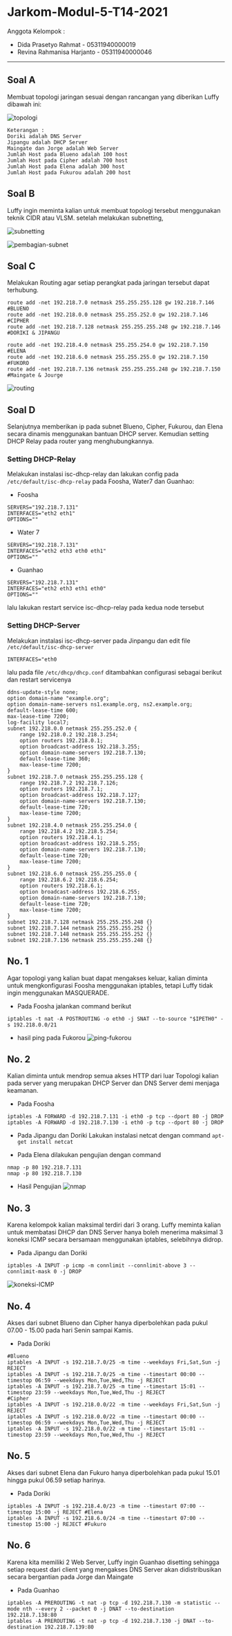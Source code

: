 # Jarkom-Modul-5-T14-2021

Anggota Kelompok :
- Dida Prasetyo Rahmat - 05311940000019 
- Revina Rahmanisa Harjanto - 05311940000046 

--- 

## Soal A

Membuat topologi jaringan sesuai dengan rancangan yang diberikan Luffy dibawah ini:

![topologi](image/topologisoal5.png)

```
Keterangan :  
Doriki adalah DNS Server
Jipangu adalah DHCP Server
Maingate dan Jorge adalah Web Server
Jumlah Host pada Blueno adalah 100 host
Jumlah Host pada Cipher adalah 700 host
Jumlah Host pada Elena adalah 300 host
Jumlah Host pada Fukurou adalah 200 host
```

## Soal B
Luffy ingin meminta kalian untuk membuat topologi tersebut menggunakan teknik CIDR atau VLSM. setelah melakukan subnetting,

![subnetting](image/topologisoal5-subnetting.png)  

![pembagian-subnet](image/pembagian-subnet.png)

## Soal C
Melakukan Routing agar setiap perangkat pada jaringan tersebut dapat terhubung.

```
route add -net 192.218.7.0 netmask 255.255.255.128 gw 192.218.7.146 #BLUENO
route add -net 192.218.0.0 netmask 255.255.252.0 gw 192.218.7.146 #CIPHER
route add -net 192.218.7.128 netmask 255.255.255.248 gw 192.218.7.146 #DORIKI & JIPANGU

route add -net 192.218.4.0 netmask 255.255.254.0 gw 192.218.7.150 #ELENA
route add -net 192.218.6.0 netmask 255.255.255.0 gw 192.218.7.150 #FUKORO
route add -net 192.218.7.136 netmask 255.255.255.248 gw 192.218.7.150 #Maingate & Jourge
```

![routing](image/routing.png)

## Soal D
Selanjutnya memberikan ip pada subnet Blueno, Cipher, Fukurou, dan Elena secara dinamis menggunakan bantuan DHCP server. Kemudian setting DHCP Relay pada router yang menghubungkannya.

### Setting DHCP-Relay
Melakukan instalasi isc-dhcp-relay dan lakukan config pada `/etc/default/isc-dhcp-relay` pada Foosha, Water7 dan Guanhao:
- Foosha
```
SERVERS="192.218.7.131"
INTERFACES="eth2 eth1"
OPTIONS=""
```
- Water 7
```
SERVERS="192.218.7.131"
INTERFACES="eth2 eth3 eth0 eth1"
OPTIONS=""
```
- Guanhao
```
SERVERS="192.218.7.131"
INTERFACES="eth2 eth3 eth1 eth0"
OPTIONS=""
```
lalu lakukan restart service isc-dhcp-relay pada kedua node tersebut

### Setting DHCP-Server
Melakukan instalasi isc-dhcp-server pada Jinpangu dan edit file `/etc/default/isc-dhcp-server`
```
INTERFACES="eth0
```
lalu pada file `/etc/dhcp/dhcp.conf` ditambahkan configurasi sebagai berikut dan restart servicenya
```
ddns-update-style none;
option domain-name "example.org";
option domain-name-servers ns1.example.org, ns2.example.org;
default-lease-time 600;
max-lease-time 7200;
log-facility local7;
subnet 192.218.0.0 netmask 255.255.252.0 {
    range 192.218.0.2 192.218.3.254;
    option routers 192.218.0.1;
    option broadcast-address 192.218.3.255;
    option domain-name-servers 192.218.7.130;
    default-lease-time 360;
    max-lease-time 7200;
}
subnet 192.218.7.0 netmask 255.255.255.128 {
    range 192.218.7.2 192.218.7.126;
    option routers 192.218.7.1;
    option broadcast-address 192.218.7.127;
    option domain-name-servers 192.218.7.130;
    default-lease-time 720;
    max-lease-time 7200;
}
subnet 192.218.4.0 netmask 255.255.254.0 {
    range 192.218.4.2 192.218.5.254;
    option routers 192.218.4.1;
    option broadcast-address 192.218.5.255;
    option domain-name-servers 192.218.7.130;
    default-lease-time 720;
    max-lease-time 7200;
}
subnet 192.218.6.0 netmask 255.255.255.0 {
    range 192.218.6.2 192.218.6.254;
    option routers 192.218.6.1;
    option broadcast-address 192.218.6.255;
    option domain-name-servers 192.218.7.130;
    default-lease-time 720;
    max-lease-time 7200;
}
subnet 192.218.7.128 netmask 255.255.255.248 {}
subnet 192.218.7.144 netmask 255.255.255.252 {}
subnet 192.218.7.148 netmask 255.255.255.252 {}
subnet 192.218.7.136 netmask 255.255.255.248 {}
```

## No. 1
Agar topologi yang kalian buat dapat mengakses keluar, kalian diminta untuk mengkonfigurasi Foosha menggunakan iptables, tetapi Luffy tidak ingin menggunakan MASQUERADE.

- Pada Foosha jalankan command berikut
```
iptables -t nat -A POSTROUTING -o eth0 -j SNAT --to-source "$IPETH0" -s 192.218.0.0/21
```

- hasil ping pada Fukorou
![ping-fukorou](image/ping-fukorou.png)

## No. 2
Kalian diminta untuk mendrop semua akses HTTP dari luar Topologi kalian pada server yang merupakan DHCP Server dan DNS Server demi menjaga keamanan.

- Pada Foosha
```
iptables -A FORWARD -d 192.218.7.131 -i eth0 -p tcp --dport 80 -j DROP
iptables -A FORWARD -d 192.218.7.130 -i eth0 -p tcp --dport 80 -j DROP
```

- Pada Jipangu dan Doriki
Lakukan instalasi netcat dengan command `apt-get install netcat`

- Pada Elena
dilakukan pengujian dengan command
```
nmap -p 80 192.218.7.131
nmap -p 80 192.218.7.130
```

- Hasil Pengujian
![nmap](image/nmap.png)

## No. 3
Karena kelompok kalian maksimal terdiri dari 3 orang. Luffy meminta kalian untuk membatasi DHCP dan DNS Server hanya boleh menerima maksimal 3 koneksi ICMP secara bersamaan menggunakan iptables, selebihnya didrop.

- Pada Jipangu dan Doriki
```
iptables -A INPUT -p icmp -m connlimit --connlimit-above 3 --connlimit-mask 0 -j DROP
```

![koneksi-ICMP](image/koneksi-ICMP.png)

## No. 4
Akses dari subnet Blueno dan Cipher hanya diperbolehkan pada pukul 07.00 - 15.00 pada hari Senin sampai Kamis.

- Pada Doriki
```
#Blueno
iptables -A INPUT -s 192.218.7.0/25 -m time --weekdays Fri,Sat,Sun -j REJECT
iptables -A INPUT -s 192.218.7.0/25 -m time --timestart 00:00 --timestop 06:59 --weekdays Mon,Tue,Wed,Thu -j REJECT
iptables -A INPUT -s 192.218.7.0/25 -m time --timestart 15:01 --timestop 23:59 --weekdays Mon,Tue,Wed,Thu -j REJECT
#Cipher
iptables -A INPUT -s 192.218.0.0/22 -m time --weekdays Fri,Sat,Sun -j REJECT
iptables -A INPUT -s 192.218.0.0/22 -m time --timestart 00:00 --timestop 06:59 --weekdays Mon,Tue,Wed,Thu -j REJECT
iptables -A INPUT -s 192.218.0.0/22 -m time --timestart 15:01 --timestop 23:59 --weekdays Mon,Tue,Wed,Thu -j REJECT
```

## No. 5
Akses dari subnet Elena dan Fukuro hanya diperbolehkan pada pukul 15.01 hingga pukul 06.59 setiap harinya.
- Pada Doriki
```
iptables -A INPUT -s 192.218.4.0/23 -m time --timestart 07:00 --timestop 15:00 -j REJECT #Elena
iptables -A INPUT -s 192.218.6.0/24 -m time --timestart 07:00 --timestop 15:00 -j REJECT #Fukuro
```

## No. 6
Karena kita memiliki 2 Web Server, Luffy ingin Guanhao disetting sehingga setiap request dari client yang mengakses DNS Server akan didistribusikan secara bergantian pada Jorge dan Maingate

- Pada Guanhao
```
iptables -A PREROUTING -t nat -p tcp -d 192.218.7.130 -m statistic --mode nth --every 2 --packet 0 -j DNAT --to-destination 192.218.7.138:80
iptables -A PREROUTING -t nat -p tcp -d 192.218.7.130 -j DNAT --to-destination 192.218.7.139:80
```